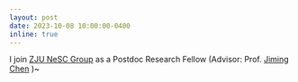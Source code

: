 ```yaml
---
layout: post
date: 2023-10-08 10:00:00-0400
inline: true
---
```


 I join [ZJU NeSC Group](http://nesc.zju.edu.cn/#/) as a Postdoc Research Fellow (Advisor: Prof. [Jiming Chen](https://person.zju.edu.cn/jmchen) )~
